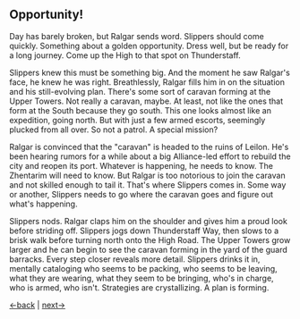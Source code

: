 ## Opportunity!

Day has barely broken, but Ralgar sends word. Slippers should come quickly. Something about a golden opportunity. Dress well, but be ready for a long journey. Come up the High to that spot on Thunderstaff.  

Slippers knew this must be something big. And the moment he saw Ralgar's face, he knew he was right. Breathlessly, Ralgar fills him in on the situation and his still-evolving plan. There's some sort of caravan forming at the Upper Towers. Not really a caravan, maybe. At least, not like the ones that form at the South because they go south. This one looks almost like an expedition, going north. But with just a few armed escorts, seemingly plucked from all over. So not a patrol. A special mission? 

Ralgar is convinced that the "caravan" is headed to the ruins of Leilon. He's been hearing rumors for a while about a big Alliance-led effort to rebuild the city and reopen its port. Whatever is happening, he needs to know. The Zhentarim will need to know. But Ralgar is too notorious to join the caravan and not skilled enough to tail it. That's where Slippers comes in. Some way or another, Slippers needs to go where the caravan goes and figure out what's happening.

Slippers nods. Ralgar claps him on the shoulder and gives him a proud look before striding off. Slippers jogs down Thunderstaff Way, then slows to a brisk walk before turning north onto the High Road. The Upper Towers grow larger and he can begin to see the caravan forming in the yard of the guard barracks. Every step closer reveals more detail. Slippers drinks it in, mentally cataloging who seems to be packing, who seems to be leaving, what they are wearing, what they seem to be bringing, who's in charge, who is armed, who isn't. Strategies are crystallizing. A plan is forming.

[←back](001.md) | [next→](003.md)
